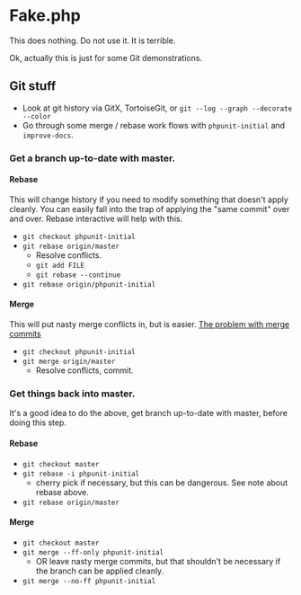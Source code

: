 # Fake.php

This does nothing. Do not use it. It is terrible.

Ok, actually this is just for some Git demonstrations.


## Git stuff

- Look at git history via GitX, TortoiseGit, or `git --log --graph --decorate --color`
- Go through some merge / rebase work flows with `phpunit-initial` and `improve-docs`.

### Get a branch up-to-date with master.

#### Rebase

This will change history if you need to modify something that doesn't apply cleanly. You can easily fall into the trap of applying the "same commit" over and over. Rebase interactive will help with this.

- `git checkout phpunit-initial`
- `git rebase origin/master`
   - Resolve conflicts.
   - `git add FILE`
   - `git rebase --continue`
- `git rebase origin/phpunit-initial`

#### Merge

This will put nasty merge conflicts in, but is easier. [The problem with merge commits](https://sandofsky.com/blog/git-workflow.html)

- `git checkout phpunit-initial`
- `git merge origin/master`
   - Resolve conflicts, commit.

### Get things back into master.

It's a good idea to do the above, get branch up-to-date with master, before doing this step.

#### Rebase

- `git checkout master`
- `git rebase -i phpunit-initial`
   - cherry pick if necessary, but this can be dangerous. See note about rebase above.
- `git rebase origin/master`

#### Merge

- `git checkout master`
- `git merge --ff-only phpunit-initial`
   - OR leave nasty merge commits, but that shouldn't be necessary if the branch can be applied cleanly.
- `git merge --no-ff phpunit-initial`

